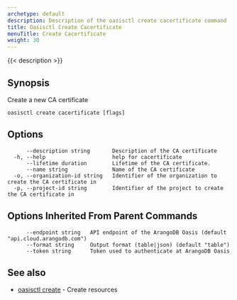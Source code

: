 ```yaml
---
archetype: default
description: Description of the oasisctl create cacertificate command
title: Oasisctl Create Cacertificate
menuTitle: Create Cacertificate
weight: 30
---
```

{{< description >}}
## Synopsis
Create a new CA certificate

```
oasisctl create cacertificate [flags]
```

## Options
```
      --description string       Description of the CA certificate
  -h, --help                     help for cacertificate
      --lifetime duration        Lifetime of the CA certificate.
      --name string              Name of the CA certificate
  -o, --organization-id string   Identifier of the organization to create the CA certificate in
  -p, --project-id string        Identifier of the project to create the CA certificate in
```

## Options Inherited From Parent Commands
```
      --endpoint string   API endpoint of the ArangoDB Oasis (default "api.cloud.arangodb.com")
      --format string     Output format (table|json) (default "table")
      --token string      Token used to authenticate at ArangoDB Oasis
```

## See also
* [oasisctl create](_index.md)	 - Create resources

